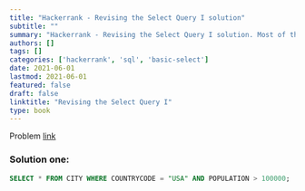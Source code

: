 ```yaml
---
title: "Hackerrank - Revising the Select Query I solution"
subtitle: ""
summary: "Hackerrank - Revising the Select Query I solution. Most of the solutions are written in Python and Javascript, when possible multiple solutions are added."
authors: []
tags: []
categories: ['hackerrank', 'sql', 'basic-select']
date: 2021-06-01
lastmod: 2021-06-01
featured: false
draft: false
linktitle: "Revising the Select Query I"
type: book
---
```

Problem [link](https://www.hackerrank.com/challenges/revising-the-select-query)

### Solution one:

```sql
SELECT * FROM CITY WHERE COUNTRYCODE = "USA" AND POPULATION > 100000;
```
